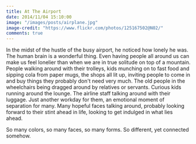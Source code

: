 ```yaml
---
title: At The Airport
date: 2014/11/04 15:10:00
image: "/images/posts/airplane.jpg"
image-credit: "https://www.flickr.com/photos/125167502@N02/"
comments: true
---
```

In the midst of the hustle of the busy airport, he noticed how lonely he was.<span class="more"></span> The human brain is a wonderful thing. Even having people all around us can make us feel lonelier than when we are in true solitude on top of a mountain. People walking around with their trolleys, kids munching on to fast food and sipping cola from paper mugs, the shops all lit up, inviting people to come in and buy things they probably don't need very much. The old people in the wheelchairs being dragged around by relatives or servants. Curious kids running around the lounge.
The airline staff talking around with their luggage. Just another workday for them, an emotional moment of separation for many. Many hopeful faces talking around, probably looking forward to their stint ahead in life, looking to get indulged in what lies ahead.

So many colors, so many faces, so many forms. So different, yet connected somehow.